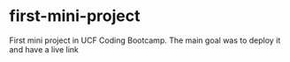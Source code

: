 # first-mini-project
First mini project in UCF Coding Bootcamp. The main goal was to deploy it and have a live link
